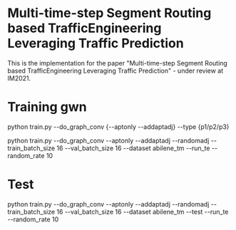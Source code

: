 # Multi-time-step Segment Routing based TrafficEngineering Leveraging Traffic Prediction

This is the implementation for the paper "Multi-time-step Segment Routing based TrafficEngineering Leveraging Traffic
Prediction" - under review at IM2021.

# Training gwn

python train.py --do_graph_conv {--aptonly --addaptadj} --type {p1/p2/p3}

python train.py --do_graph_conv --aptonly --addaptadj --randomadj --train_batch_size 16 --val_batch_size 16 --dataset
abilene_tm --run_te --random_rate 10

# Test

python train.py --do_graph_conv --aptonly --addaptadj --randomadj --train_batch_size 16 --val_batch_size 16 --dataset
abilene_tm --test --run_te --random_rate 10
